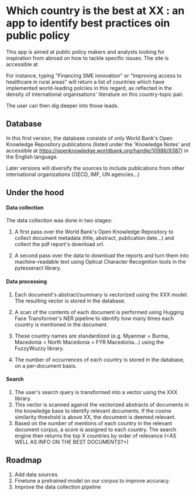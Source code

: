 # Which country is the best at XX : an app to identify best practices oin public policy

This app is aimed at public policy makers and analysts looking for inspiration from abroad on how to tackle specific issues. The site is accessible at <insert url>

For instance, typing "Financing SME innovation" or "Improving access to healthcare in rural areas" will return a list of countries which have implemented world-leading polciies in this regard, as reflected in the density of international organisations' literature on this country-topic pair.

The user can then dig deeper into those leads.

## Database

In this first version, the database consists of only World Bank's Open Knowledge Repository publications (listed under the 'Knowledge Notes' and accessible at https://openknowledge.worldbank.org/handle/10986/9387) in the English language.

Later versions will diversify the sources to include publications from other international organizations (OECD, IMF, UN agencies...)


## Under the hood
#### Data collection
The data collection was done in two stages:
1. A first pass over the World Bank's Open Knowledge Repository to collect document metadata (title, abstract, publication date...) and collect the pdf report's download url.

2. A second pass over the data to download the reports and turn them into machine-readable text using Optical Character Recognition tools in the pytesseract library.

#### Data processing
1. Each document's abstract/summary is vectorized using the XXX model. The resulting vector is stored in the database.

2. A scan of the contents of each document is performed using Hugging Face Transformer's NER pipeline to identify how many times each country is mentioned in the document.

3. These country names are standardized (e.g. Myanmar = Burma, Macedonia = North Macedonia = FYR Macedonia...) using the FuzzyWuzzy library.

4. The number of occurrences of each country is stored in the database, on a per-document basis.

#### Search
1. The user's search query is transformed into a vector using the XXX library.
2. This vector is scanned against the vectorized abstracts of documents in the knowledge base to identify relevant documents. If the cosine similarity threshold is above XX, the document is deemed relevant.
3. Based on the number of mentions of each country in the relevant document corpus, a score is assigned to each country. The search engine then returns the top X countries by order of relevance (<AS WELL AS INFO ON THE BEST DOCUMENTS?>)


## Roadmap
1. Add data sources.
2. Finetune a pretrained model on our corpus to improve accuracy.
3. Improve the data collection pipeline

